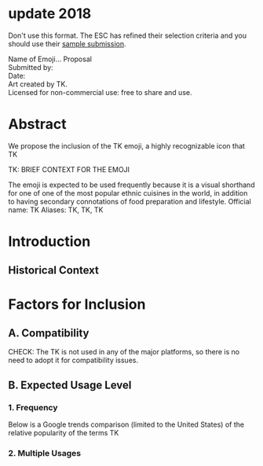 # update 2018 
Don't use this format. The ESC has refined their selection criteria and you should use their [sample submission](https://unicode.org/emoji/selection.html#example_submission). 

Name of Emoji... Proposal  
Submitted by:  
Date:   
Art created by TK.   
Licensed for non-commercial use: free to share and use.

# Abstract
We propose the inclusion of the TK emoji, a highly recognizable icon that TK 

TK: BRIEF CONTEXT FOR THE EMOJI

The emoji is expected to be used frequently because it is a visual shorthand for one of
one of the most popular ethnic cuisines in the world, in addition to having secondary
connotations of food preparation and lifestyle.
Official name: TK Aliases: TK, TK, TK

# Introduction
## Historical Context

# Factors for Inclusion
## A. Compatibility
CHECK: The TK is not used in any of the major platforms, so there is no need
to adopt it for compatibility issues.


## B. Expected Usage Level


### 1. Frequency
Below is a Google trends comparison (limited to the United States) of the relative
popularity of the terms TK

### 2. Multiple Usages


